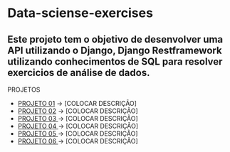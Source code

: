 # Data-sciense-exercises

## Este projeto tem o objetivo de desenvolver uma API utilizando o Django, Django Restframework utilizando conhecimentos de SQL para resolver exercicios de análise de dados.

PROJETOS

* [PROJETO 01](https://github.com/IgorBarreto/Data-sciense-exercises/blob/main/projeto/projeto01.md "PROJETO 01") 	-> [COLOCAR DESCRIÇÃO]
* [PROJETO 02](https://github.com/IgorBarreto/Data-sciense-exercises/blob/main/projeto/projeto02.md) 	-> [COLOCAR DESCRIÇÃO]
* [PROJETO 03	](https://github.com/IgorBarreto/Data-sciense-exercises/blob/main/projeto/projeto03.md)-> [COLOCAR DESCRIÇÃO]
* [PROJETO 04	](https://github.com/IgorBarreto/Data-sciense-exercises/blob/main/projeto/projeto04.md)-> [COLOCAR DESCRIÇÃO]
* [PROJETO 05	](https://github.com/IgorBarreto/Data-sciense-exercises/blob/main/projeto/projeto05.md)-> [COLOCAR DESCRIÇÃO]
* [PROJETO 06	](https://github.com/IgorBarreto/Data-sciense-exercises/blob/main/projeto/projeto06.md)-> [COLOCAR DESCRIÇÃO]
